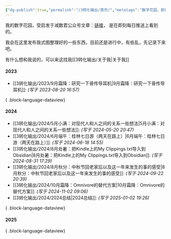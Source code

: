 ```yaml
---
{"dg-publish":true,"permalink":"/3转化输出/首页/","metatags":"数字花园，即刻，自我成长，程序员","hide":true,"tags":["gardenEntry"],"noteIcon":"1","created":"2024-07-31T16:28","updated":"2025-09-13T16:40"}
---
```


我的数字花园，受启发于减数君公众号文章：[链接](https://mp.weixin.qq.com/s/pvlfp59XjqftyJVPbEA4tA)， 是在即刻每日推送上看到的。

我会在这里发布我式图整理好的一些东西，目前还是进行中，有些乱，先记录下来吧。

有什么想和我说的，可以来这找我[[3转化输出/关于我\|关于我]]

#### 2023
- [[3转化输出/2023/9月霜降：研究一下骨传导耳机\|9月霜降：研究一下骨传导耳机]]:  _(写于 2023-08-20 16:57)_

{ .block-language-dataview}
#### 2024
- [[3转化输出/2024/5月小满：对现代人和人之间的关系一些想法\|5月小满：对现代人和人之间的关系一些想法]]:  _(写于 2024-05-20 20:47)_
- [[3转化输出/2024/6月端午：桂林七日游（两天在路上）\|6月端午：桂林七日游（两天在路上）]]:  _(写于 2024-06-18 14:55)_
- [[3转化输出/2024/8月处暑：把Kindle上的My Clippings.txt导入到Obsidian\|8月处暑：把Kindle上的My Clippings.txt导入到Obsidian]]:  _(写于 2024-08-31 17:29)_
- [[3转化输出/2024/8月秋分：中秋节回老家后以及这一年来发生的事的感受\|8月秋分：中秋节回老家后以及这一年来发生的事的感受]]:  _(写于 2024-09-22 20:39)_
- [[3转化输出/2024/10月霜降：Omnivore的替代方案\|10月霜降：Omnivore的替代方案]]:  _(写于 2024-11-02 09:06)_
- [[3转化输出/2024/2024总结\|2024总结]]:  _(写于 2025-01-02 19:26)_

{ .block-language-dataview}
#### 2025

{ .block-language-dataview}
